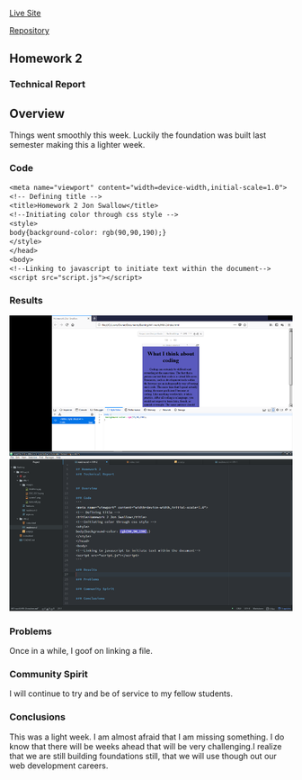 [Live Site](https://jonswallow.github.io/441-work/HW-2)

[Repository](https://github.com/JonSwallow/441-work/tree/master/HW-2)

## Homework 2
### Technical Report
## Overview
Things went smoothly this week. Luckily the foundation was built last semester making this a lighter week.
### Code
```
<meta name="viewport" content="width=device-width,initial-scale=1.0">
<!-- Defining title -->
<title>Homework 2 Jon Swallow</title>
<!--Initiating color through css style -->
<style>
body{background-color: rgb(90,90,190);}
</style>
</head>
<body>
<!--Linking to javascript to initiate text within the document-->
<script src="script.js"></script>
```

### Results
![HW2screenshot](images/H2screen.png)
### Problems
Once in a while, I goof on linking a file.
### Community Spirit
I will continue to try and be of service to my fellow students.
### Conclusions
This was a light week. I am almost afraid that I am missing something. I do know that there will be weeks ahead that will be very challenging.I realize that we are still building foundations still, that we will use though out our web development careers.
